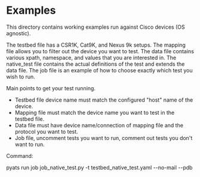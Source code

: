 Examples
========

This directory contains working examples run against Cisco devices (OS agnostic).

The testbed file has a CSR1K, Cat9K, and Nexus 9k setups.
The mapping file allows you to filter out the device you want to test.
The data file contains various xpath, namespace, and values that you are interested in.
The native_test file contains the actual definitions of the test and extends the data file.
The job file is an example of how to choose exactly which test you wish to run.

Main points to get your test running.

- Testbed file device name must match the configured "host" name of the device.
- Mapping file must match the device name you want to test in the testbed file.
- Data file must have device name/connection of mapping file and the protocol you want to test.
- Job file, uncomment tests you want to run, comment out tests you don't want to run.

Command:

pyats run job job_native_test.py -t testbed_native_test.yaml --no-mail --pdb
